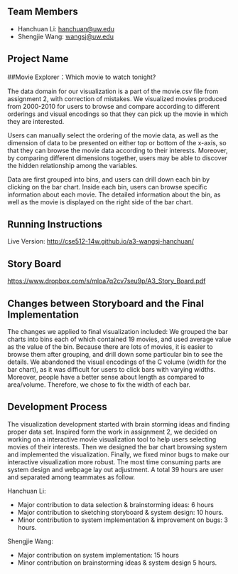 ## Team Members
- Hanchuan Li: hanchuan@uw.edu
- Shengjie Wang: wangsj@uw.edu

## Project Name
##Movie Explorer：Which movie to watch tonight?

The data domain for our visualization is a part of the movie.csv file from assignment 2, with correction of mistakes. We visualized movies produced from 2000-2010 for users to browse and compare according to different orderings and visual encodings so that they can pick up the movie in which they are interested.

Users can manually select the ordering of the movie data, as well as the dimension of data to be presented on either top or bottom of the x-axis, so that they can browse the movie data according to their interests. Moreover, by comparing different dimensions together, users may be able to discover the hidden relationship among the variables.

Data are first grouped into bins, and users can drill down each bin by clicking on the bar chart. Inside each bin, users can browse specific information about each movie. The detailed information about the bin, as well as the movie is displayed on the right side of the bar chart.

## Running Instructions
Live Version:
http://cse512-14w.github.io/a3-wangsj-hanchuan/

## Story Board
https://www.dropbox.com/s/mloa7q2cv7seu9p/A3_Story_Board.pdf

## Changes between Storyboard and the Final Implementation

The changes we applied to final visualization included: 
We grouped the bar charts into bins each of which contained 19 movies, and used average value as the value of the bin. Because there are lots of movies, it is easier to browse them after grouping, and drill down some particular bin to see the details. 
We abandoned the visual encodings of the C volume (width for the bar chart), as it was difficult for users to click bars with varying widths. Moreover, people have a better sense about length as compared to area/volume. Therefore, we chose to fix the width of each bar.

## Development Process

The visualization development started with brain storming ideas and finding proper data set. Inspired form the work in assignment 2, we decided on working on a interactive movie visualization tool to help users selecting movies of their interests. Then we designed the bar chart browsing system and implemented the visualization. Finally, we fixed minor bugs to make our interactive visualization more robust. The most time consuming parts are system design and webpage lay out adjustment. A total 39 hours are user and separated among teammates as follow.

Hanchuan Li:
- Major contribution to data selection & brainstorming ideas: 6 hours
- Major contribution to sketching storyboard & system design: 10 hours.
- Minor contribution to system implementation & improvement on bugs: 3 hours.

Shengjie Wang:
- Major contribution on system implementation: 15 hours
- Minor contribution on brainstorming ideas & system design 5 hours.




